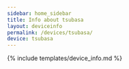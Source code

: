 ```yaml
---
sidebar: home_sidebar
title: Info about tsubasa
layout: deviceinfo
permalink: /devices/tsubasa/
device: tsubasa
---
```

{% include templates/device_info.md %}

